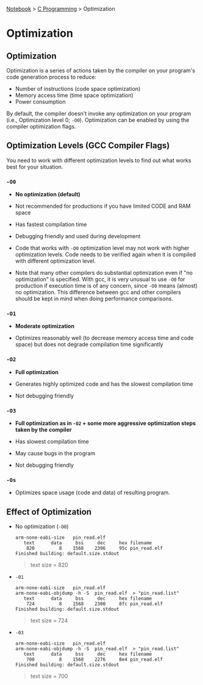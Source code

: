 <a href="../">Notebook</a> > <a href="./">C Programming</a> > Optimization

# Optimization



## Optimization

Optimization is a series of actions taken by the compiler on your program's code generation process to reduce:

* Number of instructions (code space optimization)
* Memory access time (time space optimization)
* Power consumption

By default, the compiler doesn't invoke any optimization on your program (i.e., Optimization level 0; `-O0`). Optimization can be enabled by using the compiler optimization flags.



## Optimization Levels (GCC Compiler Flags)

You need to work with different optimization levels to find out what works best for your situation.

### `-O0` 

* **No optimization (default)**

* Not recommended for productions if you have limited CODE and RAM space
* Has fastest compilation time
* Debugging friendly and used during development
* Code that works with `-O0` optimization level may not work with higher optimization levels. Code needs to be verified again when it is compiled with different optimization level.
* Note that many other compilers do substantial optimization even if "no optimization" is specified. With gcc, it is very unusual to use `-O0` for production if execution time is of any concern, since `-O0` means (almost) no optimization. This difference between gcc and other compilers should be kept in mind when doing performance comparisons.

### `-O1` 

* **Moderate optimization**

* Optimizes reasonably well (to decrease memory access time and code space) but does not degrade compilation time significantly

### `-O2` 

* **Full optimization**

* Generates highly optimized code and has the slowest compilation time
* Not debugging friendly

### `-O3`

* **Full optimization as in `-O2` + some more aggressive optimization steps taken by the compiler**

* Has slowest compilation time
* May cause bugs in the program
* Not debugging friendly

### `-Os`

* Optimizes space usage (code and data) of resulting program.



## Effect of Optimization

* No optimization (`-O0`)

  ```plain
  arm-none-eabi-size   pin_read.elf 
     text	   data	    bss	    dec	    hex	filename
      820	      8	   1568	   2396	    95c	pin_read.elf
  Finished building: default.size.stdout
  ```

  > text size = 820

* `-01`

  ```plain
  arm-none-eabi-size   pin_read.elf 
  arm-none-eabi-objdump -h -S  pin_read.elf  > "pin_read.list"
     text	   data	    bss	    dec	    hex	filename
      724	      8	   1568	   2300	    8fc	pin_read.elf
  Finished building: default.size.stdout
  ```

  > text size = 724

* `-03`

  ```plain
  arm-none-eabi-size   pin_read.elf 
  arm-none-eabi-objdump -h -S  pin_read.elf  > "pin_read.list"
     text	   data	    bss	    dec	    hex	filename
      700	      8	   1568	   2276	    8e4	pin_read.elf
  Finished building: default.size.stdout
  ```

  > text size = 700

